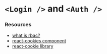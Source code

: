 # `<Login />` and `<Auth />`

### Resources
- [what is rbac?]()
- [react-cookies component]()
- [react-cookie library]()